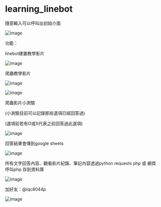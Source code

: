 # learning_linebot

隨意輸入可以呼叫出初始介面

![image](https://i.imgur.com/XqQyHHz.png)

功能：

linebot建置教學影片

![image](https://i.imgur.com/gU58VD6.png)

爬蟲教學影片

![image](https://i.imgur.com/MRi9DIf.png)

![image](https://i.imgur.com/mda6uVT.png)

爬蟲影片小測驗

(小測驗目前可以記錄那些選項已經回答過)

(選項前若有O或X代表之前回答過此選項)

![image](https://i.imgur.com/nS3PTUs.png)

回答結果會傳到google sheets

![image](https://i.imgur.com/Z3FDSJT.jpg)

所有文字回答內容、觀看影片紀錄、筆記內容透過python requests php 或 網頁呼叫php 存到資料庫

![image](https://i.imgur.com/EQHM2so.jpg)

加好友：@iqc8044p

![image](https://i.imgur.com/vgeKCZO.jpg)
